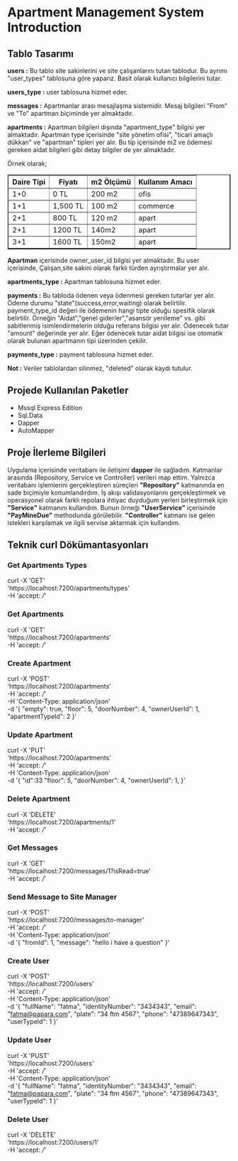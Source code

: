 # Apartment Management System Introduction

## Tablo Tasarımı
**users :** Bu tablo site sakinlerini ve site çalışanlarını tutan tablodur. Bu ayrımı "user_types" tablosuna göre yaparız. Basit olarak kullanıcı bilgilerini tutar.

**users_type :** user tablosuna hizmet eder.

**messages :** Apartmanlar arası mesajlaşma sistemidir. Mesaj bilgileri "From" ve "To" apartman biçiminde yer almaktadır.

**apartments :** Apartman bilgileri dışında "apartment_type" bilgisi yer almaktadır. Apartman type içerisinde "site yönetim ofisi", "ticari amaçlı dükkan" ve "apartman" tipleri yer alır. 
Bu tip içerisinde m2 ve ödemesi gereken aidat bilgileri gibi detay bilgiler de yer almaktadır.

Örnek olarak;


<table border="2">
    <body>
    <tr>
            <th>Daire Tipi</th>
            <th>Fiyatı</th>
            <th>m2 Ölçümü</th>
            <th>Kullanım Amacı</th>  
        </tr>
        <tr>
            <td>1+0</td>
            <td>0 TL</td>
            <td>200 m2</td>
            <td>ofis</td>
        </tr>
        <tr>
            <td>1+1</td>
            <td>1,500 TL</td>
            <td>100 m2</td>
            <td>commerce<br />
            </td>
        </tr>
        <tr>
            <td>2+1</td>
            <td>800 TL</td>
            <td>120 m2</td>
            <td>apart<br />
            </td>
        </tr>
        <tr>
            <td>2+1</td>
            <td>1200 TL</td>
            <td>140m2</td>
            <td>apart</td>
        </tr>
        <tr>
            <td>3+1</td>
            <td>1600 TL</td>
            <td>150m2</td>
            <td>apart</td>
        </tr>
    </body>
</table>



**Apartman** içerisinde owner_user_id bilgisi yer almaktadır. Bu user içerisinde, Çalışan,site sakini olarak farklı türden ayrıştırmalar yer alır.

**apartments_type :** Apartman tablosuna hizmet eder.

**payments :** Bu tabloda ödenen veya ödenmesi gereken tutarlar yer alır. Ödeme durumu "state"(success,error,waiting) olarak belirtilir. payment_type_id değeri ile ödemenin hangi tipte olduğu spesifik olarak belirtilir. Örneğin "Aidat","genel giderler","asansör yenileme" vs. gibi sabitlenmiş isimlendirmelerin olduğu referans bilgisi yer alır. Ödenecek tutar "amount" değerinde yer alır. Eğer ödenecek tutar aidat bilgisi ise otomatik olarak bulunan apartmanın tipi üzerinden çekilir.

**payments_type :** payment tablosuna hizmet eder.

**Not :** Veriler tablolardan silinmez, "deleted" olarak kaydı tutulur.


## Projede Kullanılan Paketler

<ul>
 	<li>Mssql Express Edition</li>
 	<li>Sql.Data</li>
 	<li>Dapper</li>
    <li>AutoMapper</li>
</ul>

## Proje İlerleme Bilgileri

Uygulama içerisinde veritabanı ile iletişimi **dapper** ile sağladım. Katmanlar arasında (Repository, Service ve Controller) verileri map ettim.
Yalnızca veritabanı işlemlerini gerçekleştiren süreçleri **"Repository"** katmanında en sade biçimiyle konumlandırdım.
İş akışı validasyonlarını gerçekleştirmek ve operasyonel olarak farklı repolara ihtiyac duyduğum yerleri birleştirmek için **"Service"** katmanını kullandım. 
Bunun örneği **"UserService"** içerisinde **"PayMineDue"** methodunda görülebilir. 
**"Controller"** katmanı ise gelen istekleri karşılamak ve ilgili servise aktarmak için kullandım.



## Teknik curl Dökümantasyonları


### Get Apartments Types 

curl -X 'GET' \
  'https://localhost:7200/apartments/types' \
  -H 'accept: */*'


### Get Apartments 

curl -X 'GET' \
  'https://localhost:7200/apartments' \
  -H 'accept: */*'


### Create Apartment

curl -X 'POST' \
  'https://localhost:7200/apartments' \
  -H 'accept: */*' \
  -H 'Content-Type: application/json' \
  -d '{
  "empty": true,
  "floor": 5,
  "doorNumber": 4,
  "ownerUserId": 1,
  "apartmentTypeId": 2
}'



### Update Apartment

curl -X 'PUT' \
  'https://localhost:7200/apartments' \
  -H 'accept: */*' \
  -H 'Content-Type: application/json' \
  -d '{
  "id":33
  "floor": 5,
  "doorNumber": 4,
  "ownerUserId": 1,
}'


### Delete Apartment
curl -X 'DELETE' \
  'https://localhost:7200/apartments/1' \
  -H 'accept: */*'


### Get Messages

curl -X 'GET' \
  'https://localhost:7200/messages/1?isRead=true' \
  -H 'accept: */*'   


### Send Message to Site Manager

curl -X 'POST' \
  'https://localhost:7200/messages/to-manager' \
  -H 'accept: */*' \
  -H 'Content-Type: application/json' \
  -d '{
  "fromId": 1,
  "message": "hello i have a question"
}'



### Create User
curl -X 'POST' \
  'https://localhost:7200/users' \
  -H 'accept: */*' \
  -H 'Content-Type: application/json' \
  -d '{
  "fullName": "fatma",
  "identityNumber": "3434343",
  "email": "fatma@papara.com",
  "plate": "34 ftm 4567",
  "phone": "47389647343",
  "userTypeId": 1
}'


### Update User
curl -X 'PUST' \
  'https://localhost:7200/users' \
  -H 'accept: */*' \
  -H 'Content-Type: application/json' \
  -d '{
  "fullName": "fatma",
  "identityNumber": "3434343",
  "email": "fatma@papara.com",
  "plate": "34 ftm 4567",
  "phone": "47389647343",
  "userTypeId": 1
}'


### Delete User

curl -X 'DELETE' \
  'https://localhost:7200/users/1' \
  -H 'accept: */*'

